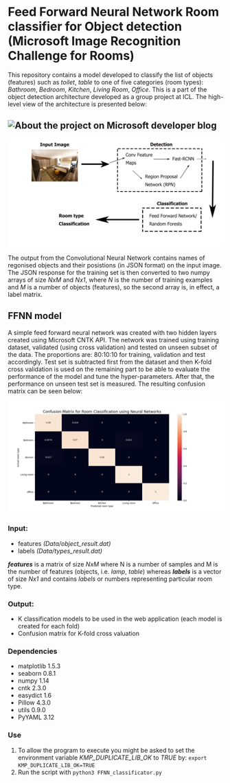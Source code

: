 # Feed Forward Neural Network Room classifier for Object detection (Microsoft Image Recognition Challenge for Rooms)
This repository contains a model developed to classify the list of objects (features) such as _toilet_, _table_ to one of five categories (room types): _Bathroom_, _Bedroom_, _Kitchen_, _Living Room_,  _Office_. This is a part of the object detection architecture developed as a group project at ICL. The high-level view of the architecture is presented below:

## ![About the project on Microsoft developer blog](https://blogs.msdn.microsoft.com/uk_faculty_connection/2018/06/05/smart-acc-web-application-based-on-faster-rcnn-architecture-making-it-easier-to-find-accommodations-in-london/)

![Object detection architecture](images/Object-detection-architecture.jpg)

The output from the Convolutional Neural Network contains names of regonised objects and their posistions (in JSON format) on the input image. The JSON response for the training set is then converted to two numpy arrays of size _NxM_ and _Nx1_, where _N_ is the number of training examples and _M_ is a number of objects (features), so the second array is, in effect, a label matrix.

## FFNN model
A simple feed forward neural network was created with two hidden layers created using Microsoft CNTK API. The network was trained using training dataset, validated (using cross validation) and tested on unseen subset of the data. The proportions are: 80:10:10 for training, validation and test accordingly. Test set is subtracted first from the dataset and then K-fold cross validation is used on the remaining part to be able to evaluate the performance of the model and tune the hyper-parameters. After that, the performance on unseen test set is measured. The resulting confusion matrix can be seen below:

![Confusion matrix for the FFNN](images/ConfusionMatrix_FFNN.png)

### Input:
- features _(Data/object_result.dat)_
- labels _(Data/types_result.dat)_

_**features**_ is a matrix of size  _NxM_ where N is a number of samples and M is the number of features (objects, i.e. _lamp_, _table_) whereas _**labels**_ is a vector of size _Nx1_ and contains _labels_ or numbers representing particular room type.

### Output:
- K classification models to be used in the web application (each model is created for each fold)
- Confusion matrix for K-fold cross valuation

### Dependencies
- matplotlib 1.5.3
- seaborn 0.8.1
- numpy 1.14
- cntk 2.3.0
- easydict 1.6
- Pillow 4.3.0
- utils 0.9.0
- PyYAML 3.12


### Use
1. To allow the program to execute you might be asked to set the environment variable _KMP_DUPLICATE_LIB_OK_ to _TRUE_ by:
 `export KMP_DUPLICATE_LIB_OK=TRUE`
3. Run the script with  `python3 FFNN_classificator.py`
